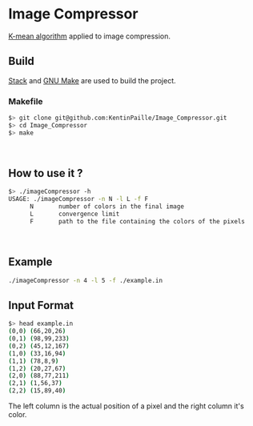 # Image Compressor
[K-mean algorithm](https://en.wikipedia.org/wiki/K-means_clustering) applied to image compression.
<br>

## Build
[Stack](https://docs.haskellstack.org/en/stable/README/) and [GNU Make](https://www.gnu.org/software/make/) are used to build the project.

### Makefile
```sh
$> git clone git@github.com:KentinPaille/Image_Compressor.git
$> cd Image_Compressor
$> make
```
<br>

## How to use it ?
```sh
$> ./imageCompressor -h
USAGE: ./imageCompressor -n N -l L -f F
      N       number of colors in the final image
      L       convergence limit
      F       path to the file containing the colors of the pixels
```
<br>

## Example
```sh
./imageCompressor -n 4 -l 5 -f ./example.in
```

## Input Format
```sh
$> head example.in
(0,0) (66,20,26)
(0,1) (98,99,233)
(0,2) (45,12,167)
(1,0) (33,16,94)
(1,1) (78,8,9)
(1,2) (20,27,67)
(2,0) (88,77,211)
(2,1) (1,56,37)
(2,2) (15,89,40)
```
The left column is the actual position of a pixel and the right column it's color.
<br>
